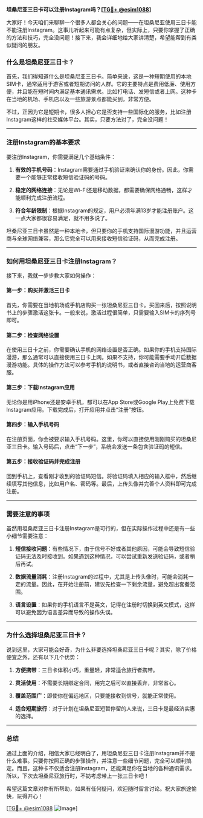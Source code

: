 **坦桑尼亚三日卡可以注册Instagram吗？[[TG💪+ @esim1088](https://t.me/s/esim1088)]**

大家好！今天咱们来聊聊一个很多人都会关心的问题——在坦桑尼亚使用三日卡能不能注册Instagram。这事儿听起来可能有点复杂，但实际上，只要你掌握了正确的方法和技巧，完全没问题！接下来，我会详细地给大家讲清楚，希望能帮到有类似疑问的朋友。

### 什么是坦桑尼亚三日卡？

首先，我们得知道什么是坦桑尼亚三日卡。简单来说，这是一种短期使用的本地SIM卡，通常适用于游客或者短期访问的人群。它的主要特点是费用低廉、使用方便，并且能在短时间内满足基本通讯需求。比如打电话、发短信或者上网。这种卡在当地的机场、手机店以及一些旅游景点都能买到，非常方便。

不过，正因为它是短期卡，很多人担心它是否支持一些国际化的服务，比如注册Instagram这样的社交媒体平台。其实，只要方法对了，完全没问题！

---

### 注册Instagram的基本要求

要注册Instagram，你需要满足几个基础条件：

1. **有效的手机号码**：Instagram需要通过手机验证来确认你的身份。因此，你需要一个能够正常接收短信验证码的号码。
   
2. **稳定的网络连接**：无论是Wi-Fi还是移动数据，都需要确保网络通畅，这样才能顺利完成注册流程。

3. **符合年龄限制**：根据Instagram的规定，用户必须年满13岁才能注册账户。这一点大家都很容易满足，就不用多说了。

坦桑尼亚三日卡虽然是一种本地卡，但只要你的手机支持国际漫游功能，并且运营商与全球网络兼容，那么它完全可以用来接收短信验证码，从而完成注册。

---

### 如何用坦桑尼亚三日卡注册Instagram？

接下来，我就一步步教大家如何操作：

#### 第一步：购买并激活三日卡
首先，你需要在当地机场或手机店购买一张坦桑尼亚三日卡。买回来后，按照说明书上的步骤激活这张卡。一般来说，激活过程很简单，只需要输入SIM卡的序列号即可。

#### 第二步：检查网络设置
在使用三日卡之前，你需要确认手机的网络设置是否正确。如果你的手机支持国际漫游，那么通常可以直接使用三日卡上网。如果不支持，你可能需要手动开启数据漫游功能。具体的操作方法可以参考手机的说明书，或者直接咨询当地的运营商客服。

#### 第三步：下载Instagram应用
无论你是用iPhone还是安卓手机，都可以在App Store或Google Play上免费下载Instagram应用。下载完成后，打开应用并点击“注册”按钮。

#### 第四步：输入手机号码
在注册页面，你会被要求输入手机号码。这里，你可以直接使用刚刚购买的坦桑尼亚三日卡。输入号码后，点击“下一步”，系统会发送一条包含验证码的短信。

#### 第五步：接收验证码并完成注册
回到手机上，查看刚才收到的验证码短信。将验证码填入相应的输入框中，然后继续填写其他信息，比如用户名、密码等。最后，上传头像并完善个人资料即可完成注册。

---

### 需要注意的事项

虽然用坦桑尼亚三日卡注册Instagram是可行的，但在实际操作过程中还是有一些小细节需要注意：

1. **短信接收问题**：有些情况下，由于信号不好或者其他原因，可能会导致短信验证码无法及时接收到。如果遇到这种情况，可以尝试重新发送验证码，或者稍后再试。

2. **数据流量消耗**：注册Instagram的过程中，尤其是上传头像时，可能会消耗一定的流量。因此，在开始注册前，建议先检查一下剩余流量，避免超出套餐范围。

3. **语言设置**：如果你的手机语言不是英文，记得在注册时切换到英文模式，这样可以避免因为语言差异而导致的操作失误。

---

### 为什么选择坦桑尼亚三日卡？

说到这里，大家可能会好奇，为什么非要选择坦桑尼亚三日卡呢？其实，除了价格便宜之外，还有以下几个优势：

1. **方便携带**：三日卡体积小巧，重量轻，非常适合旅行者携带。
   
2. **灵活使用**：不需要长期绑定合同，用完之后可以直接丢弃，非常省心。

3. **覆盖范围广**：即使你在偏远地区，只要能接收到信号，就能正常使用。

4. **适合短期旅行**：对于计划在坦桑尼亚短暂停留的人来说，三日卡是最经济实惠的选择。

---

### 总结

通过上面的介绍，相信大家已经明白了，用坦桑尼亚三日卡注册Instagram并不是什么难事。只要你按照正确的步骤操作，并注意一些细节问题，完全可以顺利搞定。而且，这种卡不仅适合注册Instagram，还能满足你在当地的各种通讯需求。所以，下次去坦桑尼亚旅行时，不妨考虑带上一张三日卡吧！

希望这篇文章对你有所帮助，如果有任何疑问，欢迎随时留言讨论。祝大家旅途愉快，玩得开心！

[[TG💪+ @esim1088](https://t.me/s/esim1088) ![Image](https://i.postimg.cc/4NQfJmqS/Snipaste-2025-05-13-00-14-12.png)]